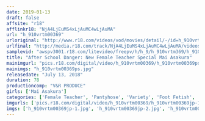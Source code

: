 ```yaml
---
date: 2019-01-13
draft: false
affsite: "r18"
afflinkr18: "NjA4LjEuMS4xLjAuMC4wLjAuMA"
url: "h_910vrtm00369"
urloriginal: "http://www.r18.com/videos/vod/movies/detail/-/id=h_910vrtm00369"
urlfinal: "http://media.r18.com/track/NjA4LjEuMS4xLjAuMC4wLjAuMA/videos/vod/movies/detail/-/id=h_910vrtm00369"
samplevid: "awspv3001.r18.com/litevideo/freepv/h/h_9/h_910vrtm369/h_910vrtm369_dmb_w.mp4"
title: "After School Danger: New Female Teacher Special Mai Asakura"
mainimgurl: "pics.r18.com/digital/video/h_910vrtm00369/h_910vrtm00369ps.jpg"
mainimgs: "h_910vrtm00369ps.jpg"
releasedate: "July 13, 2018"
duration: 78
productioncomp: "V&R PRODUCE"
girls: ['Mai Asakura']
categories: ['Female Teacher', 'Pantyhose', 'Variety', 'Foot Fetish', 'Featured Actress', 'Reprint']
imgurls: ['pics.r18.com/digital/video/h_910vrtm00369/h_910vrtm00369jp-1.jpg', 'pics.r18.com/digital/video/h_910vrtm00369/h_910vrtm00369jp-2.jpg', 'pics.r18.com/digital/video/h_910vrtm00369/h_910vrtm00369jp-3.jpg', 'pics.r18.com/digital/video/h_910vrtm00369/h_910vrtm00369jp-4.jpg', 'pics.r18.com/digital/video/h_910vrtm00369/h_910vrtm00369jp-5.jpg', 'pics.r18.com/digital/video/h_910vrtm00369/h_910vrtm00369jp-6.jpg', 'pics.r18.com/digital/video/h_910vrtm00369/h_910vrtm00369jp-7.jpg', 'pics.r18.com/digital/video/h_910vrtm00369/h_910vrtm00369jp-8.jpg', 'pics.r18.com/digital/video/h_910vrtm00369/h_910vrtm00369jp-9.jpg', 'pics.r18.com/digital/video/h_910vrtm00369/h_910vrtm00369jp-10.jpg', 'pics.r18.com/digital/video/h_910vrtm00369/h_910vrtm00369jp-11.jpg', 'pics.r18.com/digital/video/h_910vrtm00369/h_910vrtm00369jp-12.jpg', 'pics.r18.com/digital/video/h_910vrtm00369/h_910vrtm00369jp-13.jpg', 'pics.r18.com/digital/video/h_910vrtm00369/h_910vrtm00369jp-14.jpg', 'pics.r18.com/digital/video/h_910vrtm00369/h_910vrtm00369jp-15.jpg', 'pics.r18.com/digital/video/h_910vrtm00369/h_910vrtm00369jp-16.jpg', 'pics.r18.com/digital/video/h_910vrtm00369/h_910vrtm00369jp-17.jpg', 'pics.r18.com/digital/video/h_910vrtm00369/h_910vrtm00369jp-18.jpg', 'pics.r18.com/digital/video/h_910vrtm00369/h_910vrtm00369jp-19.jpg', 'pics.r18.com/digital/video/h_910vrtm00369/h_910vrtm00369jp-20.jpg']
imgs: ['h_910vrtm00369jp-1.jpg', 'h_910vrtm00369jp-2.jpg', 'h_910vrtm00369jp-3.jpg', 'h_910vrtm00369jp-4.jpg', 'h_910vrtm00369jp-5.jpg', 'h_910vrtm00369jp-6.jpg', 'h_910vrtm00369jp-7.jpg', 'h_910vrtm00369jp-8.jpg', 'h_910vrtm00369jp-9.jpg', 'h_910vrtm00369jp-10.jpg', 'h_910vrtm00369jp-11.jpg', 'h_910vrtm00369jp-12.jpg', 'h_910vrtm00369jp-13.jpg', 'h_910vrtm00369jp-14.jpg', 'h_910vrtm00369jp-15.jpg', 'h_910vrtm00369jp-16.jpg', 'h_910vrtm00369jp-17.jpg', 'h_910vrtm00369jp-18.jpg', 'h_910vrtm00369jp-19.jpg', 'h_910vrtm00369jp-20.jpg']
---
```

